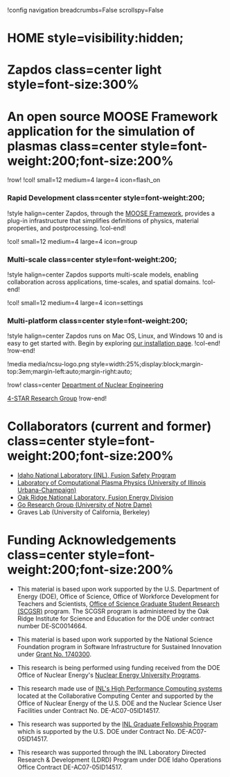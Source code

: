 !config navigation breadcrumbs=False scrollspy=False

# HOME style=visibility:hidden;

# Zapdos class=center light style=font-size:300%

# An open source MOOSE Framework application for the simulation of plasmas class=center style=font-weight:200;font-size:200%

!row!
!col! small=12 medium=4 large=4 icon=flash_on
### Rapid Development class=center style=font-weight:200;

!style halign=center
Zapdos, through the [MOOSE Framework](https://mooseframework.inl.gov), provides
a plug-in infrastructure that simplifies definitions of physics, material
properties, and postprocessing.
!col-end!

!col! small=12 medium=4 large=4 icon=group
### Multi-scale class=center style=font-weight:200;

!style halign=center
Zapdos supports multi-scale models, enabling collaboration across applications,
time-scales, and spatial domains.
!col-end!

!col! small=12 medium=4 large=4 icon=settings
### Multi-platform class=center style=font-weight:200;

!style halign=center
Zapdos runs on Mac OS, Linux, and Windows 10 and is easy to get started with.
Begin by exploring [our installation page](getting_started/installation.md).
!col-end!
!row-end!

!media media/ncsu-logo.png style=width:25%;display:block;margin-top:3em;margin-left:auto;margin-right:auto;

!row! class=center
[Department of Nuclear Engineering](https://www.ne.ncsu.edu/)

[4-STAR Research Group](https://www.ne.ncsu.edu/people/scshanno)
!row-end!

# Collaborators (current and former) class=center style=font-weight:200;font-size:200%

- [Idaho National Laboratory (INL), Fusion Safety Program](https://fusionsafety.inl.gov)
- [Laboratory of Computational Plasma Physics (University of Illinois Urbana-Champaign)](https://curreli.npre.illinois.edu/)
- [Oak Ridge National Laboratory, Fusion Energy Division](https://www.ornl.gov/division/fed)
- [Go Research Group (University of Notre Dame)](https://gogroup.nd.edu/)
- Graves Lab (University of California, Berkeley)

# Funding Acknowledgements class=center style=font-weight:200;font-size:200%

- This material is based upon work supported by the U.S. Department of Energy (DOE),
  Office of Science, Office of Workforce Development for Teachers and Scientists,
  [Office of Science Graduate Student Research (SCGSR)](https://science.osti.gov/wdts/scgsr)
  program. The SCGSR program is administered by the Oak Ridge Institute for
  Science and Education for the DOE under contract number DE‐SC0014664.

- This material is based upon work supported by the National Science Foundation
  program in Software Infrastructure for Sustained Innovation under
  [Grant No. 1740300](https://www.nsf.gov/awardsearch/showAward?AWD_ID=1740300).

- This research is being performed using funding received from the DOE Office of
  Nuclear Energy's [Nuclear Energy University Programs](https://neup.inl.gov/SitePages/Home.aspx).

- This research made use of [INL's High Performance Computing systems](https://hpc.inl.gov/)
  located at the Collaborative Computing Center and supported by the Office of Nuclear Energy of
  the U.S. DOE and the Nuclear Science User Facilities under Contract No. DE-AC07-05ID14517.

- This research was supported by the [INL Graduate Fellowship Program](https://inl.gov/inl-initiatives/education/graduate-fellowship-program/)
  which is supported by the U.S. DOE under Contract No. DE-AC07-05ID14517.

- This research was supported through the INL Laboratory Directed Research & Development (LDRD)
  Program under DOE Idaho Operations Office Contract DE-AC07-05ID14517.
